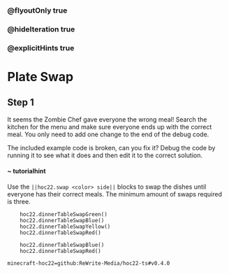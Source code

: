 ### @flyoutOnly true
### @hideIteration true
### @explicitHints true


# Plate Swap

## Step 1
It seems the Zombie Chef gave everyone the wrong meal! Search the kitchen for the menu and make sure everyone ends up with the correct meal. You only need to add one change to the end of the debug code.

The included example code is broken, can you fix it? Debug the code by running it to see what it does and then edit it to the correct solution.

#### ~ tutorialhint 
Use the ``||hoc22.swap <color> side||`` blocks to swap the dishes until everyone has their correct meals. The minimum amount of swaps required is three.

```ghost
    hoc22.dinnerTableSwapGreen()
    hoc22.dinnerTableSwapBlue()
    hoc22.dinnerTableSwapYellow()
    hoc22.dinnerTableSwapRed()
```
```template
    hoc22.dinnerTableSwapBlue()
    hoc22.dinnerTableSwapRed()
```

```package
minecraft-hoc22=github:ReWrite-Media/hoc22-ts#v0.4.0
```